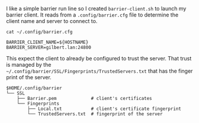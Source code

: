
I like a simple barrier run line so I created `barrier-client.sh` to launch my barrier client.  It reads from a `.config/barrier.cfg` file to determine the client name and server to connect to.

`cat ~/.config/barrier.cfg`
```
BARRIER_CLIENT_NAME=${HOSTNAME}
BARRIER_SERVER=gilbert.lan:24800
```

This expect the client to already be configured to trust the server.  That trust is managed by the `~/.config/barrier/SSL/Fingerprints/TrustedServers.txt` that has the finger print of the server.

```
$HOME/.config/barrier
└── SSL
    ├── Barrier.pem             # client's certificates
    └── Fingerprints
        ├── Local.txt           # client's certificate fingerprint
        └── TrustedServers.txt  # fingerprint of the server 
 ```